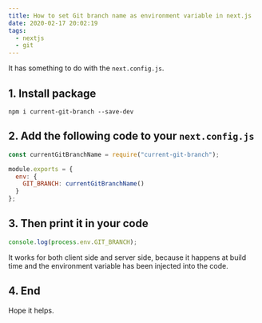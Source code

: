 ```yaml
---
title: How to set Git branch name as environment variable in next.js
date: 2020-02-17 20:02:19
tags:
  - nextjs
  - git
---
```


It has something to do with the `next.config.js`.

<!--more-->

## 1. Install package

`npm i current-git-branch --save-dev`

## 2. Add the following code to your `next.config.js`

```javascript
const currentGitBranchName = require("current-git-branch");

module.exports = {
  env: {
    GIT_BRANCH: currentGitBranchName()
  }
};
```

## 3. Then print it in your code

```javascript
console.log(process.env.GIT_BRANCH);
```

It works for both client side and server side, because it happens at build time and the environment variable has been injected into the code.

## 4. End

Hope it helps.
